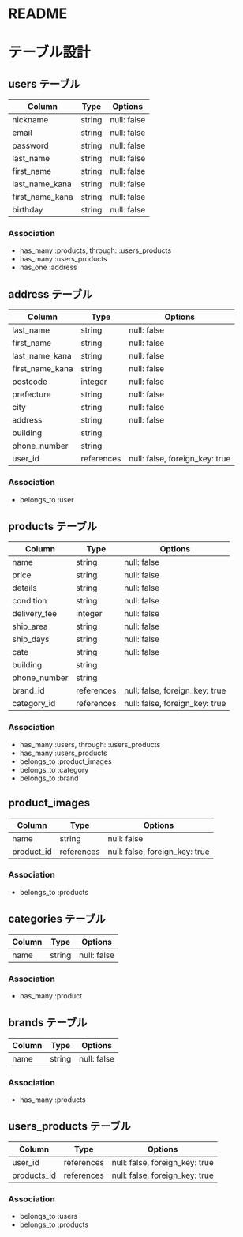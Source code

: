 # README

# テーブル設計

## users テーブル

| Column          | Type   | Options     |
| --------------- | ------ | ----------- |
| nickname        | string | null: false |
| email           | string | null: false |
| password        | string | null: false |
| last_name       | string | null: false |
| first_name      | string | null: false |
| last_name_kana  | string | null: false |
| first_name_kana | string | null: false |
| birthday        | string | null: false |

### Association

- has_many :products, through: :users_products
- has_many :users_products
- has_one :address


## address テーブル

| Column          | Type       | Options                        |
| --------------- | ---------- | ------------------------------ |
| last_name       | string     | null: false                    |
| first_name      | string     | null: false                    |
| last_name_kana  | string     | null: false                    |
| first_name_kana | string     | null: false                    |
| postcode        | integer    | null: false                    |
| prefecture      | string     | null: false                    |
| city            | string     | null: false                    |
| address         | string     | null: false                    |
| building        | string     |                                |
| phone_number    | string     |                                |
| user_id         | references | null: false, foreign_key: true |

### Association

- belongs_to :user

## products テーブル

| Column          | Type       | Options                        |
| --------------- | ---------- | ------------------------------ |
| name            | string     | null: false                    |
| price           | string     | null: false                    |
| details         | string     | null: false                    |
| condition       | string     | null: false                    |
| delivery_fee    | integer    | null: false                    |
| ship_area       | string     | null: false                    |
| ship_days       | string     | null: false                    |
| cate            | string     | null: false                    |
| building        | string     |                                |
| phone_number    | string     |                                |
| brand_id        | references | null: false, foreign_key: true |
| category_id     | references | null: false, foreign_key: true |

### Association

- has_many :users, through: :users_products
- has_many :users_products
- belongs_to :product_images
- belongs_to :category
- belongs_to :brand

## product_images

| Column      | Type       | Options                        |
| ------------| ---------- | ------------------------------ |
| name        | string     | null: false                    |
| product_id  | references | null: false, foreign_key: true |

### Association

- belongs_to :products

## categories テーブル

 Column       | Type       | Options      |
| ------------| ---------- | ------------|
| name        | string     | null: false |

### Association

- has_many :product

## brands テーブル

| Column     | Type   | Options     |
| -----------| ------ | ----------- |
| name       | string | null: false |

### Association

- has_many :products

## users_products テーブル

| Column       | Type   | Options     |
| -------------| ------ | ----------- |
| user_id      | references | null: false, foreign_key: true |
| products_id  | references | null: false, foreign_key: true |

### Association

- belongs_to :users
- belongs_to :products
